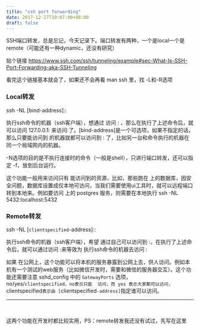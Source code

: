 ```yaml
---
title: "ssh port forwarding"
date: 2017-12-27T19:07:00+08:00
draft: false
---
```


SSH端口转发，总是忘记，今天记录下。端口转发有两种，一个是local一个是remote（可能还有一种dynamic，还没有研究）


贴个链接 <https://www.ssh.com/ssh/tunneling/example#sec-What-Is-SSH-Port-Forwarding-aka-SSH-Tunneling>


看完这个链接基本就会了，如果还不会再看 man ssh 里，找 -L和-R选项


### Local转发


ssh -NL [bind-address]::  


执行ssh命令的机器（ssh客户端），想通过  访问 : ，那么在执行了上述命令后，就可以访问 127.0.0.1: 来访问:了。[bind-address]是一个可选项，如果不指定的话，那么只要能访问到  的机器就都可以访问到 : 了，比如另一台和命令执行的机器在同一个局域网内的机器。


-N选项的目的是不执行连接时的命令（一般是shell），只进行端口转发，还可以指定 -f，放到后台运行。


这个功能一般用来访问只有  能访问到的资源，比如，那些跑在  上的数据库，因安全问题，数据库设置成仅本地可访问，当我们需要使用ui工具时，就可以远程端口转到本地来。例如要访问  上的 postgres 服务，则需要在本地执行 ssh -NL 5432:localhost:5432 


### Remote转发


ssh -NL [`clientspecified`-address]::  


执行ssh命令的机器（ssh客户端），希望  通过自己可以访问到 :，在执行了上述命令后，就可以通过访问 :来等效为 执行ssh命令的机器去访问 :


如果  在公网上，这个功能可以将本机的服务暴露到公网上去，供人访问。例如本机有一个测试的web服务（比如微信开发时，需要和微信的服务器交互）。这个功能还需要注意 sshd\_config 中的 `GatewayPorts` 选项，no/yes/`clientspecified，no表示只能  访问，而 yes 表示大家都可以访问， `clientspecified`表示由 [`clientspecified`-address]`指定谁可以访问。




---


 


这两个功能在开发时都比较实用，PS：remote转发我还没有试过，先写在这里


 


